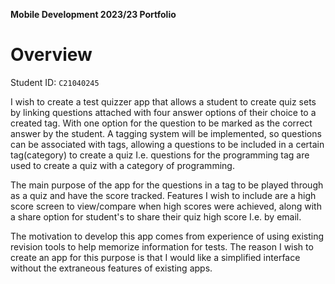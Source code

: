 **Mobile Development 2023/23 Portfolio**
# Overview

Student ID: `C21040245`

I wish to create a test quizzer app that allows a student to create quiz sets by linking 
questions attached with four answer options of their choice to a created tag. With one option for the
question to be marked as the correct answer by the student. A tagging system will be implemented, 
so questions can be associated with tags, allowing a questions to be included in a certain tag(category)
to create a quiz I.e. questions for the programming tag are used to create a quiz with a category of programming. 

The main purpose of the app for the questions in a tag to be played through as a quiz and have the score tracked. 
Features I wish to include are a high score screen to view/compare when high scores were achieved, 
along with a share option for student's to share their quiz high score I.e. by email.

The motivation to develop this app comes from experience of using existing revision tools to help
memorize information for tests. The reason I wish to create an app for this purpose 
is that I would like a simplified interface without the extraneous features of existing apps. 